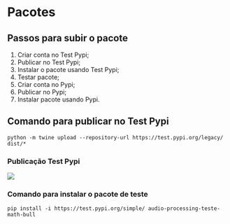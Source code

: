 # Pacotes
## Passos para subir o pacote

1. Criar conta no Test Pypi;
2. Publicar no Test Pypi;
3. Instalar o pacote usando Test Pypi;
4. Testar pacote;
5. Criar conta no Pypi;
6. Publicar no Pypi;
7. Instalar pacote usando Pypi.

## Comando para publicar no Test Pypi

``` 
python -m twine upload --repository-url https://test.pypi.org/legacy/ dist/*
```

### Publicação Test Pypi

![](images/publicacao_1.png)

### Comando para instalar o pacote de teste

``` 
pip install -i https://test.pypi.org/simple/ audio-processing-teste-math-bull
	
```

